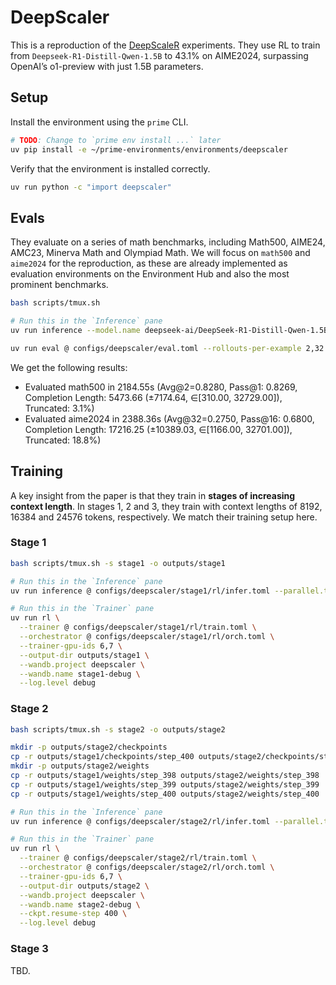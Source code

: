 # DeepScaler

This is a reproduction of the [DeepScaleR](https://pretty-radio-b75.notion.site/DeepScaleR-Surpassing-O1-Preview-with-a-1-5B-Model-by-Scaling-RL-19681902c1468005bed8ca303013a4e2) experiments. They use RL to train from `Deepseek-R1-Distill-Qwen-1.5B` to 43.1% on AIME2024, surpassing OpenAI’s o1-preview with just 1.5B parameters.

## Setup

Install the environment using the `prime` CLI.

```bash
# TODO: Change to `prime env install ...` later
uv pip install -e ~/prime-environments/environments/deepscaler
```

Verify that the environment is installed correctly.

```bash
uv run python -c "import deepscaler"
```

## Evals

They evaluate on a series of math benchmarks, including Math500, AIME24, AMC23, Minerva Math and Olympiad Math. We will focus on `math500` and `aime2024` for the reproduction, as these are already implemented as evaluation environments on the Environment Hub and also the most prominent benchmarks.

```bash
bash scripts/tmux.sh
```

```bash
# Run this in the `Inference` pane
uv run inference --model.name deepseek-ai/DeepSeek-R1-Distill-Qwen-1.5B --max-model-len 32768
```

```bash
uv run eval @ configs/deepscaler/eval.toml --rollouts-per-example 2,32
```

We get the following results:
- Evaluated math500 in 2184.55s (Avg@2=0.8280, Pass@1: 0.8269, Completion Length: 5473.66 (±7174.64, ∈[310.00, 32729.00]), Truncated: 3.1%)
- Evaluated aime2024 in 2388.36s (Avg@32=0.2750, Pass@16: 0.6800, Completion Length: 17216.25 (±10389.03, ∈[1166.00, 32701.00]), Truncated: 18.8%)

## Training

A key insight from the paper is that they train in **stages of increasing context length**. In stages 1, 2 and 3, they train with context lengths of 8192, 16384 and 24576 tokens, respectively. We match their training setup here.

### Stage 1

```bash
bash scripts/tmux.sh -s stage1 -o outputs/stage1
```

```bash
# Run this in the `Inference` pane
uv run inference @ configs/deepscaler/stage1/rl/infer.toml --parallel.tp 2 --parallel.dp 3 --max-model-len 16384
```

```bash
# Run this in the `Trainer` pane
uv run rl \
  --trainer @ configs/deepscaler/stage1/rl/train.toml \
  --orchestrator @ configs/deepscaler/stage1/rl/orch.toml \
  --trainer-gpu-ids 6,7 \
  --output-dir outputs/stage1 \
  --wandb.project deepscaler \
  --wandb.name stage1-debug \
  --log.level debug
```

### Stage 2

```bash
bash scripts/tmux.sh -s stage2 -o outputs/stage2
```

```bash
mkdir -p outputs/stage2/checkpoints
cp -r outputs/stage1/checkpoints/step_400 outputs/stage2/checkpoints/step_400
mkdir -p outputs/stage2/weights
cp -r outputs/stage1/weights/step_398 outputs/stage2/weights/step_398
cp -r outputs/stage1/weights/step_399 outputs/stage2/weights/step_399
cp -r outputs/stage1/weights/step_400 outputs/stage2/weights/step_400
```

```bash
# Run this in the `Inference` pane
uv run inference @ configs/deepscaler/stage2/rl/infer.toml --parallel.tp 2 --parallel.dp 3 --max-model-len 32768
```

```bash
# Run this in the `Trainer` pane
uv run rl \
  --trainer @ configs/deepscaler/stage2/rl/train.toml \
  --orchestrator @ configs/deepscaler/stage2/rl/orch.toml \
  --trainer-gpu-ids 6,7 \
  --output-dir outputs/stage2 \
  --wandb.project deepscaler \
  --wandb.name stage2-debug \
  --ckpt.resume-step 400 \
  --log.level debug
```

### Stage 3

TBD.